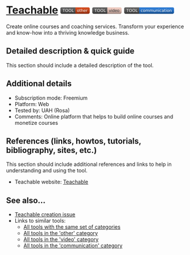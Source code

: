 # [Teachable](https://vizia.co/)  [<img src="images/other.png" align="bottom">](https://github.com/e-CLOSE/Toolbox/issues?q=label%3A01_TOOL+label%3Aother) [<img src="images/video.png" align="bottom">](https://github.com/e-CLOSE/Toolbox/issues?q=label%3A01_TOOL+label%3Avideo) [<img src="images/communication.png" align="bottom">](https://github.com/e-CLOSE/Toolbox/issues?q=label%3A01_TOOL+label%3Acommunication)

Create online courses and coaching services. Transform your experience and know-how into a thriving knowledge business.


## Detailed description & quick guide

This section should include a detailed description of the tool.


## Additional details

- Subscription mode: Freemium
- Platform: Web
- Tested by: UAH (Rosa)
- Comments: Online platform that helps to build online courses and monetize courses


## References (links, howtos, tutorials, bibliography, sites, etc.)

This section should include additional references and links to help in
understanding and using the tool.

- Teachable website: [Teachable](https://vizia.co/)


## See also...

- [Teachable creation issue](https://github.com/e-CLOSE/Toolbox/issues/116)
- Links to similar tools:
  - [All tools with the same set of categories](https://github.com/e-CLOSE/Toolbox/issues?q=label%3A01_TOOL+label%3Acommunication)
  - [All tools in the 'other' category](https://github.com/e-CLOSE/Toolbox/issues?q=label%3A01_TOOL+label%3Aother)
  - [All tools in the 'video' category](https://github.com/e-CLOSE/Toolbox/issues?q=label%3A01_TOOL+label%3Avideo)
  - [All tools in the 'communication' category](https://github.com/e-CLOSE/Toolbox/issues?q=label%3A01_TOOL+label%3Acommunication)
